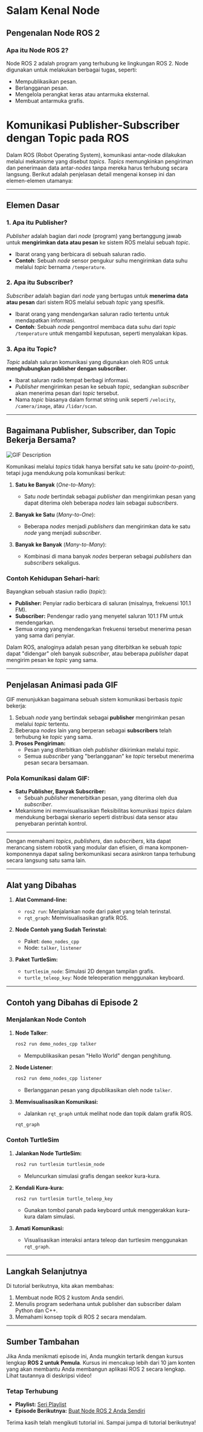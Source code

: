 # Salam Kenal Node

## Pengenalan Node ROS 2

### Apa itu Node ROS 2?
Node ROS 2 adalah program yang terhubung ke lingkungan ROS 2. Node digunakan untuk melakukan berbagai tugas, seperti:
- Mempublikasikan pesan.
- Berlangganan pesan.
- Mengelola perangkat keras atau antarmuka eksternal.
- Membuat antarmuka grafis.


# Komunikasi Publisher-Subscriber dengan Topic pada ROS

Dalam ROS (Robot Operating System), komunikasi antar-node dilakukan melalui mekanisme yang disebut *topics*. *Topics* memungkinkan pengiriman dan penerimaan data antar-*nodes* tanpa mereka harus terhubung secara langsung. Berikut adalah penjelasan detail mengenai konsep ini dan elemen-elemen utamanya:

---

## **Elemen Dasar**

### **1. Apa itu Publisher?**
*Publisher* adalah bagian dari *node* (program) yang bertanggung jawab untuk **mengirimkan data atau pesan** ke sistem ROS melalui sebuah *topic*. 
- Ibarat orang yang berbicara di sebuah saluran radio.
- **Contoh**: Sebuah *node* sensor pengukur suhu mengirimkan data suhu melalui *topic* bernama `/temperature`.

### **2. Apa itu Subscriber?**
*Subscriber* adalah bagian dari *node* yang bertugas untuk **menerima data atau pesan** dari sistem ROS melalui sebuah *topic* yang spesifik.
- Ibarat orang yang mendengarkan saluran radio tertentu untuk mendapatkan informasi.
- **Contoh**: Sebuah *node* pengontrol membaca data suhu dari *topic* `/temperature` untuk mengambil keputusan, seperti menyalakan kipas.

### **3. Apa itu Topic?**
*Topic* adalah saluran komunikasi yang digunakan oleh ROS untuk **menghubungkan publisher dengan subscriber**. 
- Ibarat saluran radio tempat berbagi informasi.
- *Publisher* mengirimkan pesan ke sebuah *topic*, sedangkan *subscriber* akan menerima pesan dari *topic* tersebut.
- Nama *topic* biasanya dalam format string unik seperti `/velocity`, `/camera/image`, atau `/lidar/scan`.

---

## **Bagaimana Publisher, Subscriber, dan Topic Bekerja Bersama?**
![GIF Description](images/TP.gif)

Komunikasi melalui *topics* tidak hanya bersifat satu ke satu (*point-to-point*), tetapi juga mendukung pola komunikasi berikut:

1. **Satu ke Banyak** (*One-to-Many*):
   - Satu *node* bertindak sebagai *publisher* dan mengirimkan pesan yang dapat diterima oleh beberapa *nodes* lain sebagai *subscribers*.
   
2. **Banyak ke Satu** (*Many-to-One*):
   - Beberapa *nodes* menjadi *publishers* dan mengirimkan data ke satu *node* yang menjadi *subscriber*.

3. **Banyak ke Banyak** (*Many-to-Many*):
   - Kombinasi di mana banyak *nodes* berperan sebagai *publishers* dan *subscribers* sekaligus.

### **Contoh Kehidupan Sehari-hari:**
Bayangkan sebuah stasiun radio (*topic*):
- **Publisher:** Penyiar radio berbicara di saluran (misalnya, frekuensi 101.1 FM).
- **Subscriber:** Pendengar radio yang menyetel saluran 101.1 FM untuk mendengarkan.
- Semua orang yang mendengarkan frekuensi tersebut menerima pesan yang sama dari penyiar.

Dalam ROS, analoginya adalah pesan yang diterbitkan ke sebuah *topic* dapat "didengar" oleh banyak *subscriber*, atau beberapa *publisher* dapat mengirim pesan ke *topic* yang sama.

---

## **Penjelasan Animasi pada GIF**

GIF menunjukkan bagaimana sebuah sistem komunikasi berbasis *topic* bekerja:

1. Sebuah *node* yang bertindak sebagai **publisher** mengirimkan pesan melalui *topic* tertentu.
2. Beberapa *nodes* lain yang berperan sebagai **subscribers** telah terhubung ke *topic* yang sama.
3. **Proses Pengiriman:**
   - Pesan yang diterbitkan oleh *publisher* dikirimkan melalui *topic*.
   - Semua *subscriber* yang "berlangganan" ke *topic* tersebut menerima pesan secara bersamaan.

### **Pola Komunikasi dalam GIF:**
- **Satu Publisher, Banyak Subscriber:** 
  - Sebuah *publisher* menerbitkan pesan, yang diterima oleh dua *subscriber*.
- Mekanisme ini memvisualisasikan fleksibilitas komunikasi *topics* dalam mendukung berbagai skenario seperti distribusi data sensor atau penyebaran perintah kontrol.

---

Dengan memahami *topics*, *publishers*, dan *subscribers*, kita dapat merancang sistem robotik yang modular dan efisien, di mana komponen-komponennya dapat saling berkomunikasi secara asinkron tanpa terhubung secara langsung satu sama lain.



---

## Alat yang Dibahas

1. **Alat Command-line:**
   - `ros2 run`: Menjalankan node dari paket yang telah terinstal.
   - `rqt_graph`: Memvisualisasikan grafik ROS.

2. **Node Contoh yang Sudah Terinstal:**
   - Paket: `demo_nodes_cpp`
   - Node: `talker`, `listener`

3. **Paket TurtleSim:**
   - `turtlesim_node`: Simulasi 2D dengan tampilan grafis.
   - `turtle_teleop_key`: Node teleoperation menggunakan keyboard.

---

## Contoh yang Dibahas di Episode 2

### Menjalankan Node Contoh
1. **Node Talker**:
    ```bash
    ros2 run demo_nodes_cpp talker
    ```
    - Mempublikasikan pesan "Hello World" dengan penghitung.

2. **Node Listener**:
    ```bash
    ros2 run demo_nodes_cpp listener
    ```
    - Berlangganan pesan yang dipublikasikan oleh node `talker`.

3. **Memvisualisasikan Komunikasi:**
    - Jalankan `rqt_graph` untuk melihat node dan topik dalam grafik ROS.
    ```bash
    rqt_graph
    ```

### Contoh TurtleSim
1. **Jalankan Node TurtleSim:**
    ```bash
    ros2 run turtlesim turtlesim_node
    ```
    - Meluncurkan simulasi grafis dengan seekor kura-kura.

2. **Kendali Kura-kura:**
    ```bash
    ros2 run turtlesim turtle_teleop_key
    ```
    - Gunakan tombol panah pada keyboard untuk menggerakkan kura-kura dalam simulasi.

3. **Amati Komunikasi:**
    - Visualisasikan interaksi antara teleop dan turtlesim menggunakan `rqt_graph`.

---

## Langkah Selanjutnya
Di tutorial berikutnya, kita akan membahas:
1. Membuat node ROS 2 kustom Anda sendiri.
2. Menulis program sederhana untuk publisher dan subscriber dalam Python dan C++.
3. Memahami konsep topik di ROS 2 secara mendalam.

---

## Sumber Tambahan
Jika Anda menikmati episode ini, Anda mungkin tertarik dengan kursus lengkap **ROS 2 untuk Pemula**. Kursus ini mencakup lebih dari 10 jam konten yang akan membantu Anda membangun aplikasi ROS 2 secara lengkap. Lihat tautannya di deskripsi video!

### Tetap Terhubung
- **Playlist:** [Seri Playlist](#)  
- **Episode Berikutnya:** [Buat Node ROS 2 Anda Sendiri](#)  

Terima kasih telah mengikuti tutorial ini. Sampai jumpa di tutorial berikutnya!

